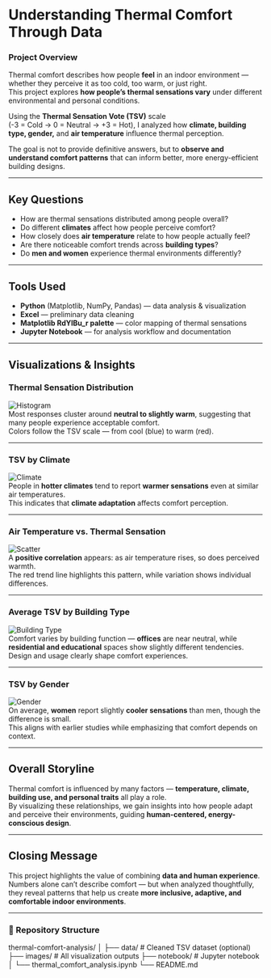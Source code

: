 # Understanding Thermal Comfort Through Data

### Project Overview  
Thermal comfort describes how people **feel** in an indoor environment — whether they perceive it as too cold, too warm, or just right.  
This project explores **how people’s thermal sensations vary** under different environmental and personal conditions.

Using the **Thermal Sensation Vote (TSV)** scale  
(-3 = Cold → 0 = Neutral → +3 = Hot), I analyzed how **climate, building type, gender,** and **air temperature** influence thermal perception.

The goal is not to provide definitive answers, but to **observe and understand comfort patterns** that can inform better, more energy-efficient building designs.

---

## Key Questions  
- How are thermal sensations distributed among people overall?  
- Do different **climates** affect how people perceive comfort?  
- How closely does **air temperature** relate to how people actually feel?  
- Are there noticeable comfort trends across **building types**?  
- Do **men and women** experience thermal environments differently?

---

## Tools Used  
- **Python** (Matplotlib, NumPy, Pandas) — data analysis & visualization  
- **Excel** — preliminary data cleaning  
- **Matplotlib RdYlBu_r palette** — color mapping of thermal sensations  
- **Jupyter Notebook** — for analysis workflow and documentation

---

## Visualizations & Insights  

### Thermal Sensation Distribution  
![Histogram](images/hist_tsv_final_adjusted.png)  
Most responses cluster around **neutral to slightly warm**, suggesting that many people experience acceptable comfort.  
Colors follow the TSV scale — from cool (blue) to warm (red).

---

### TSV by Climate  
![Climate](images/box_tsv_climate_enhanced.png)  
People in **hotter climates** tend to report **warmer sensations** even at similar air temperatures.  
This indicates that **climate adaptation** affects comfort perception.

---

### Air Temperature vs. Thermal Sensation  
![Scatter](images/scatter_ta_tsv_horizontal_scale.png)  
A **positive correlation** appears: as air temperature rises, so does perceived warmth.  
The red trend line highlights this pattern, while variation shows individual differences.

---

### Average TSV by Building Type  
![Building Type](images/bar_tsv_building_type_fixed.png)  
Comfort varies by building function — **offices** are near neutral, while **residential and educational** spaces show slightly different tendencies.  
Design and usage clearly shape comfort experiences.

---

### TSV by Gender  
![Gender](images/box_tsv_gender_styled_v2.png)  
On average, **women** report slightly **cooler sensations** than men, though the difference is small.  
This aligns with earlier studies while emphasizing that comfort depends on context.

---

## Overall Storyline  
Thermal comfort is influenced by many factors — **temperature, climate, building use, and personal traits** all play a role.  
By visualizing these relationships, we gain insights into how people adapt and perceive their environments, guiding **human-centered, energy-conscious design**.

---

## Closing Message  
This project highlights the value of combining **data and human experience**.  
Numbers alone can’t describe comfort — but when analyzed thoughtfully, they reveal patterns that help us create **more inclusive, adaptive, and comfortable indoor environments**.

---

### 📁 Repository Structure  
thermal-comfort-analysis/
│
├── data/ # Cleaned TSV dataset (optional)
├── images/ # All visualization outputs
├── notebook/ # Jupyter notebook
│ └── thermal_comfort_analysis.ipynb
└── README.md
